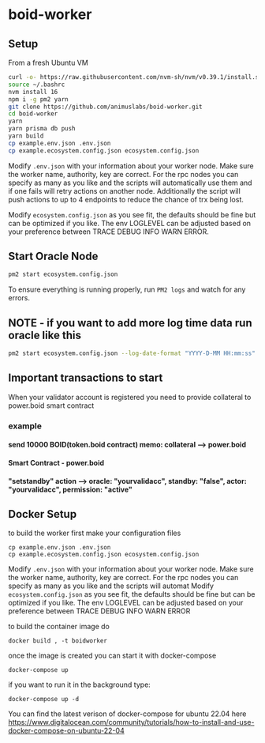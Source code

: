 # boid-worker

## Setup
From a fresh Ubuntu VM

```sh
curl -o- https://raw.githubusercontent.com/nvm-sh/nvm/v0.39.1/install.sh | bash
source ~/.bashrc
nvm install 16
npm i -g pm2 yarn
git clone https://github.com/animuslabs/boid-worker.git
cd boid-worker
yarn
yarn prisma db push
yarn build
cp example.env.json .env.json
cp example.ecosystem.config.json ecosystem.config.json
```

Modify `.env.json` with your information about your worker node. Make sure the worker name, authority, key are correct. For the rpc nodes you can specify as many as you like and the scripts will automatically use them and if one fails will retry actions on another node. Additionally the script will push actions to up to 4 endpoints to reduce the chance of trx being lost.

Modify `ecosystem.config.json` as you see fit, the defaults should be fine but can be optimized if you like. The env LOGLEVEL can be adjusted based on your preference between TRACE DEBUG INFO WARN ERROR.

## Start Oracle Node

```sh
pm2 start ecosystem.config.json
```

To ensure everything is running properly, run `PM2 logs` and watch for any errors.

## NOTE - if you want to add more log time data run oracle like this

```sh
pm2 start ecosystem.config.json --log-date-format "YYYY-D-MM HH:mm:ss"
```

## Important transactions to start
When your validator account is registered you need to provide collateral to power.boid smart contract
### example
#### send 10000 BOID(token.boid contract) memo: collateral --> power.boid

#### Smart Contract - power.boid
#### "setstandby" action --> oracle: "yourvalidacc", standby: "false", actor: "yourvalidacc", permission: "active"

## Docker Setup
to build the worker first make your configuration files
```
cp example.env.json .env.json
cp example.ecosystem.config.json ecosystem.config.json
```
Modify `.env.json` with your information about your worker node. Make sure the worker name, authority, key are correct. For the rpc nodes you can specify as many as you like and the scripts will automat
Modify `ecosystem.config.json` as you see fit, the defaults should be fine but can be optimized if you like. The env LOGLEVEL can be adjusted based on your preference between TRACE DEBUG INFO WARN ERROR

to build the container image do
```
docker build , -t boidworker
```

once the image is created you can start it with docker-compose
```
docker-compose up
```

if you want to run it in the background type:
```
docker-compose up -d
```

You can find the latest verison of docker-compose for ubuntu 22.04 here
https://www.digitalocean.com/community/tutorials/how-to-install-and-use-docker-compose-on-ubuntu-22-04

